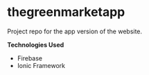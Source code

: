 # thegreenmarketapp
Project repo for the app version of the website.

**Technologies Used**
- Firebase
- Ionic Framework
